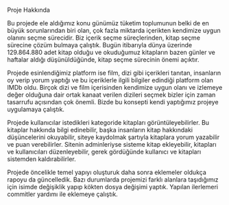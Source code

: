 Proje Hakkında  

Bu projede ele aldığımız konu günümüz tüketim toplumunun belki de en büyük sorunlarından biri olan, çok fazla miktarda içerikten kendimize uygun olanını seçme sürecidir. Biz içerik seçme süreçlerinden, kitap seçme sürecine çözüm bulmaya çalıştık. Bugün itibarıyla dünya üzerinde 129.864.880 adet kitap olduğu ve okuduğumuz kitapların bazen günler ve haftalar aldığı düşünüldüğünde, kitap seçme sürecinin önemi açıktır. 

Projede esinlendiğimiz platform ise film, dizi gibi içerikleri tanıtan, insanların oy verip yorum yaptığı ve bu içeriklerle ilgili bilgiler edindiği platform olan IMDb oldu. Birçok dizi ve film içerisinden kendimize uygun olanı ve izlemeye değer olduğuna dair ortak kanaat verilen dizileri seçmek bizler için zaman tasarrufu açısından çok önemli. Bizde bu konsepti kendi yaptığımız projeye uygulamaya çalıştık. 

Projede kullanıcılar istedikleri kategoride kitapları görüntüleyebilirler. Bu kitaplar hakkında bilgi edinebilir, başka insanların kitap hakkındaki düşüncelerini okuyabilir, siteye kaydolmak şartıyla kitaplara yorum yazabilir ve puan verebilirler. Sitenin adminleriyse sisteme kitap ekleyebilir, kitapları ve kullanıcıları düzenleyebilir, gerek gördüğünde kullanıcı ve kitapları sistemden kaldırabilirler. 


Projede öncelikle temel yapıyı oluşturuk daha sonra eklemeler oldukça rapoyu da güncelledik. Bazı durumlarda projemizi farklı alanlara taşıdığımız için isimde değişiklik yapıp kökten dosya değişimi yaptık. Yapılan ilerlemeri commitler yardımı ile eklemeye çalıştık.
